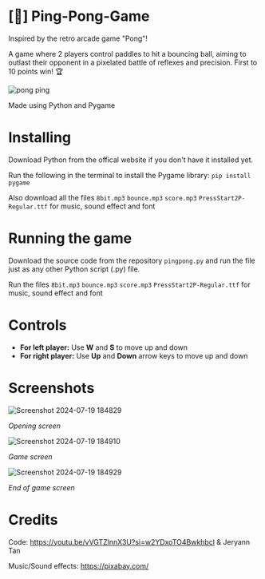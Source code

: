 # [🏓] Ping-Pong-Game
Inspired by the retro arcade game "Pong"!

A game where 2 players control paddles to hit a bouncing ball, aiming to outlast their opponent in a pixelated battle of reflexes and precision. First to 10 points win! 🏆

![pong ping](https://github.com/JAW-05/Ping-Pong-Game/assets/174991311/7634e382-381f-4db9-93ec-69e6d2de1a4b)


Made using Python and Pygame 
# Installing
Download Python from the offical website if you don't have it installed yet.

Run the following in the terminal to install the Pygame library: `pip install pygame`

Also download all the files `8bit.mp3` `bounce.mp3` `score.mp3` `PressStart2P-Regular.ttf` for music, sound effect and font

# Running the game
Download the source code from the repository `pingpong.py` and run the file just as any other Python script (.py) file.

Run the files `8bit.mp3` `bounce.mp3` `score.mp3` `PressStart2P-Regular.ttf` for music, sound effect and font

# Controls 
* **For left player:** Use **W** and **S** to move up and down
* **For right player:** Use **Up** and **Down** arrow keys to move up and down

# Screenshots

![Screenshot 2024-07-19 184829](https://github.com/user-attachments/assets/0cf09934-d812-4225-ab96-b5958f7b28b5)

*Opening screen*

![Screenshot 2024-07-19 184910](https://github.com/user-attachments/assets/94e09936-bece-41d1-bde5-71d92e22e37e)

*Game screen*

![Screenshot 2024-07-19 184929](https://github.com/user-attachments/assets/dd6f2910-ed2e-48db-91bc-5b3b7b201d56)

*End of game screen*

# Credits 
Code: 
https://youtu.be/vVGTZlnnX3U?si=w2YDxoTO4Bwkhbcl &
Jeryann Tan

Music/Sound effects:
https://pixabay.com/


